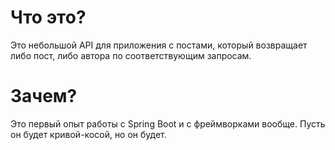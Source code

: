 # Что это?

Это небольшой API для приложения с постами, который возвращает либо пост, либо автора по соответствующим запросам.

# Зачем?

Это первый опыт работы с Spring Boot и с фреймворками вообще. Пусть он будет кривой-косой, но он будет.

